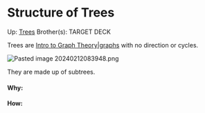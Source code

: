 # Structure of Trees

Up: [Trees](trees)
Brother(s):
TARGET DECK

Trees are [Intro to Graph Theory|graphs](intro_to_graph_theory|graphs) with no direction or cycles.

![Pasted image 20240212083948.png](pasted_image_20240212083948.png)

They are made up of subtrees.



































#### Why:
#### How:









